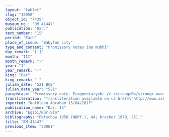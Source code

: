 ```yaml
---
layout: "tablet"
slug: "30058"
object_id: "7435"
museum_no_: "BM 41447"
publication: "Dar."
text_number: "15"
period: "Each"
place_of_issue: "Babylon city"
type_and_content: "Promissory notes ina muẖẖi"
day_remark: "[-]"
month: "III"
month_remark: "-"
year: "1"
year_remark: "-"
king: "Dar"
king_remark: "-"
julian_date: "521 BCE"
julian_date_year: "521"
paraphrase: "Promissory note. Fragmentary<br /> <strong>B</strong> owes <strong>A </strong>5 minas of silver. He will pay this amount <em>and its interest</em>(?) to <strong>A</strong> in Ayyār (II). He <em>already paid</em> what remained (to be paid) (<em>rīhtu</em>) of the 10 <em>minas of silver</em> that his father owed to <strong>A. </strong>&nbsp;Apart from the fragmentary first two names of the witnesses, the list of witnesses and the name of the scribe are broken.<br /> &nbsp;<br /> <strong>A </strong>= Nab&ucirc;-mukīn-zēri/&hellip;; <strong>B </strong>= Marduk-nāṣir-apli/Itti-Marduk-balāṭu//Egibi"
transliteration: "Transliteration available on <a href=\"http://www.achemenet.com/fr/item/?/sources-textuelles/textes-par-langues-et-ecritures/babylonien/archives-egibi/1652688\" target=\"_blank\">Achemenet</a>"
imported: "Kathleen Abraham 15/04/2017"
publication_name: "Dar. 15"
archive: "Egibi/Nūr-Sîn"
bibliography: "Petschow 1956 (NBPf.), 44; Krecher 1970, 251."
title: "BM 41447"
previous_item: "30061"
---
```

